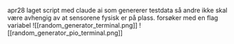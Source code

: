 apr28 laget script med claude ai som genererer testdata så andre ikke skal være avhengig av at sensorene fysisk er på plass. forsøker med en flag variabel
![[random_generator_terminal.png]]
![[random_generator_pio_terminal.png]]
